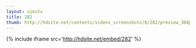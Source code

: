 ```yaml
---
layout: sieutv
title: 282
thumb: http://hdsite.net/contents/videos_screenshots/0/282/preview_360p.mp4.jpg
---
```

{% include iframe src='http://hdsite.net/embed/282' %}
 
